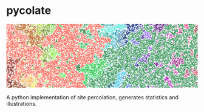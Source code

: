 # pycolate

![Banner](/images/cover_image.png)

A python implementation of site percolation, generates statistics and illustrations.
